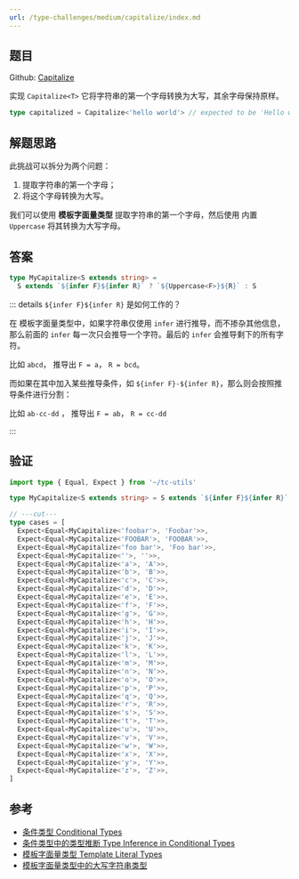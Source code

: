 ```yaml
---
url: /type-challenges/medium/capitalize/index.md
---
```

## 题目

Github: [Capitalize](https://github.com/type-challenges/type-challenges/blob/main/questions/00110-medium-capitalize/)

实现 `Capitalize<T>` 它将字符串的第一个字母转换为大写，其余字母保持原样。

```ts
type capitalized = Capitalize<'hello world'> // expected to be 'Hello world'
```

## 解题思路

此挑战可以拆分为两个问题：

1. 提取字符串的第一个字母；
2. 将这个字母转换为大写。

我们可以使用 **模板字面量类型** 提取字符串的第一个字母，然后使用 内置 `Uppercase` 将其转换为大写字母。

## 答案

```ts
type MyCapitalize<S extends string> =
  S extends `${infer F}${infer R}` ? `${Uppercase<F>}${R}` : S
```

::: details `${infer F}${infer R}` 是如何工作的？

在 模板字面量类型中，如果字符串仅使用 `infer` 进行推导，而不掺杂其他信息，
那么前面的 `infer` 每一次只会推导一个字符。最后的 `infer` 会推导剩下的所有字符。

比如 `abcd`， 推导出 `F = a`， `R = bcd`。

而如果在其中加入某些推导条件，如 `${infer F}-${infer R}`，那么则会按照推导条件进行分割：

比如 `ab-cc-dd` ， 推导出 `F = ab`， `R = cc-dd`

:::

## 验证

```ts twoslash
import type { Equal, Expect } from '~/tc-utils'

type MyCapitalize<S extends string> = S extends `${infer F}${infer R}` ? `${Uppercase<F>}${R}` : S

// ---cut---
type cases = [
  Expect<Equal<MyCapitalize<'foobar'>, 'Foobar'>>,
  Expect<Equal<MyCapitalize<'FOOBAR'>, 'FOOBAR'>>,
  Expect<Equal<MyCapitalize<'foo bar'>, 'Foo bar'>>,
  Expect<Equal<MyCapitalize<''>, ''>>,
  Expect<Equal<MyCapitalize<'a'>, 'A'>>,
  Expect<Equal<MyCapitalize<'b'>, 'B'>>,
  Expect<Equal<MyCapitalize<'c'>, 'C'>>,
  Expect<Equal<MyCapitalize<'d'>, 'D'>>,
  Expect<Equal<MyCapitalize<'e'>, 'E'>>,
  Expect<Equal<MyCapitalize<'f'>, 'F'>>,
  Expect<Equal<MyCapitalize<'g'>, 'G'>>,
  Expect<Equal<MyCapitalize<'h'>, 'H'>>,
  Expect<Equal<MyCapitalize<'i'>, 'I'>>,
  Expect<Equal<MyCapitalize<'j'>, 'J'>>,
  Expect<Equal<MyCapitalize<'k'>, 'K'>>,
  Expect<Equal<MyCapitalize<'l'>, 'L'>>,
  Expect<Equal<MyCapitalize<'m'>, 'M'>>,
  Expect<Equal<MyCapitalize<'n'>, 'N'>>,
  Expect<Equal<MyCapitalize<'o'>, 'O'>>,
  Expect<Equal<MyCapitalize<'p'>, 'P'>>,
  Expect<Equal<MyCapitalize<'q'>, 'Q'>>,
  Expect<Equal<MyCapitalize<'r'>, 'R'>>,
  Expect<Equal<MyCapitalize<'s'>, 'S'>>,
  Expect<Equal<MyCapitalize<'t'>, 'T'>>,
  Expect<Equal<MyCapitalize<'u'>, 'U'>>,
  Expect<Equal<MyCapitalize<'v'>, 'V'>>,
  Expect<Equal<MyCapitalize<'w'>, 'W'>>,
  Expect<Equal<MyCapitalize<'x'>, 'X'>>,
  Expect<Equal<MyCapitalize<'y'>, 'Y'>>,
  Expect<Equal<MyCapitalize<'z'>, 'Z'>>,
]
```

## 参考

* [条件类型 Conditional Types](https://www.typescriptlang.org/docs/handbook/2/conditional-types.html)
* [条件类型中的类型推断 Type Inference in Conditional Types](https://www.typescriptlang.org/docs/handbook/2/conditional-types.html#inferring-within-conditional-types)
* [模板字面量类型 Template Literal Types](https://www.typescriptlang.org/docs/handbook/2/template-literal-types.html)
* [模板字面量类型中的大写字符串类型](https://www.typescriptlang.org/docs/handbook/release-notes/typescript-4-1.html#template-literal-types)
